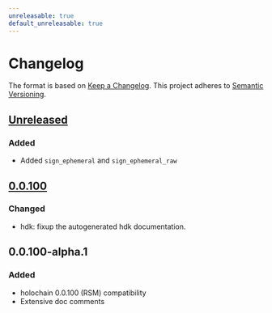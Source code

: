 ```yaml
---
unreleasable: true
default_unreleasable: true
---
```


# Changelog
The format is based on [Keep a Changelog](https://keepachangelog.com/en/1.0.0/).
This project adheres to [Semantic Versioning](https://semver.org/spec/v2.0.0.html).

## [Unreleased]

### Added
- Added `sign_ephemeral` and `sign_ephemeral_raw`

## [0.0.100]

### Changed
- hdk: fixup the autogenerated hdk documentation.

## 0.0.100-alpha.1

### Added
- holochain 0.0.100 (RSM) compatibility
- Extensive doc comments

[Unreleased]: https://github.com/holochain/holochain/compare/hdk-v0.0.100...HEAD
[0.0.100]: https://github.com/holochain/holochain/compare/hdk-v0.0.100-alpha1..hdk-v0.0.100
